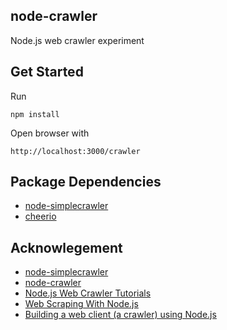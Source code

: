 
## node-crawler

Node.js web crawler experiment


## Get Started

Run

```
npm install
```

Open browser with

```
http://localhost:3000/crawler
```

## Package Dependencies

- [node-simplecrawler](https://github.com/cgiffard/node-simplecrawler)
- [cheerio](https://github.com/cheeriojs/cheerio)


## Acknowlegement

- [node-simplecrawler](https://github.com/cgiffard/node-simplecrawler)
- [node-crawler](https://github.com/sylvinus/node-crawler)
- [Node.js Web Crawler Tutorials](https://potentpages.com/web-crawler-tutorials/nodejs/)
- [Web Scraping With Node.js](https://www.smashingmagazine.com/2015/04/web-scraping-with-nodejs/)
- [Building a web client (a crawler) using Node.js](http://code-maven.com/building-a-crawler-in-nodejs)
